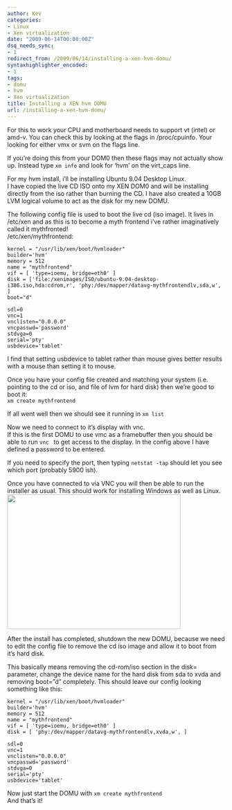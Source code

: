 ```yaml
---
author: Kev
categories:
- Linux
- Xen virtualization
date: "2009-06-14T00:00:00Z"
dsq_needs_sync:
- 1
redirect_from: /2009/06/14/installing-a-xen-hvm-domu/
syntaxhighlighter_encoded:
- 1
tags:
- domu
- hvm
- Xen virtualization
title: Installing a XEN hvm DOMU
url: /installing-a-xen-hvm-domu/
---
```

For this to work your CPU and motherboard needs to support vt (intel) or amd-v. You can check this by looking at the flags in /proc/cpuinfo. Your looking for either vmx or svm on the flags line.

If you&#8217;re doing this from your DOM0 then these flags may not actually show up. Instead type `xm info` and look for &#8216;hvm&#8217; on the virt_caps line.

For my hvm install, i&#8217;ll be installing Ubuntu 9.04 Desktop Linux.  
I have copied the live CD ISO onto my XEN DOM0 and will be installing directly from the iso rather than burning the CD. I have also created a 10GB LVM logical volume to act as the disk for my new DOMU.  
<!--more-->

  
The following config file is used to boot the live cd (iso image). It lives in /etc/xen and as this is to become a myth frontend i&#8217;ve rather imaginatively called it mythfronted!  
/etc/xen/mythfrontend:

    kernel = "/usr/lib/xen/boot/hvmloader"
    builder='hvm'
    memory = 512
    name = "mythfrontend"
    vif = [ 'type=ioemu, bridge=eth0' ]
    disk = ['file:/xenimages/ISO/ubuntu-9.04-desktop-i386.iso,hda:cdrom,r', 'phy:/dev/mapper/datavg-mythfrontendlv,sda,w', ]
    boot="d"
    
    sdl=0
    vnc=1
    vnclisten="0.0.0.0"
    vncpasswd='password'
    stdvga=0
    serial='pty'
    usbdevice='tablet'

I find that setting usbdevice to tablet rather than mouse gives better results with a mouse than setting it to mouse.

Once you have your config file created and matching your system (i.e. pointing to the cd or iso, and file of lvm for hard disk) then we&#8217;re good to boot it:  
`xm create mythfrontend`

If all went well then we should see it running in `xm list`

Now we need to connect to it&#8217;s display with vnc.  
If this is the first DOMU to use vmc as a framebuffer then you should be able to run `vnc ` to get access to the display. In the config above I have defined a password to be entered.

If you need to specify the port, then typing `netstat -tap` should let you see which port (probably 5900 ish).

Once you have connected to via VNC you will then be able to run the installer as usual. This should work for installing Windows as well as Linux.  
<a rel="attachment wp-att-273" href="http://www.linuxinstead.com/blog/2009/06/14/installing-a-xen-hvm-domu/ubuntu_installing/"><img class="size-full wp-image-273 alignnone" title="ubuntu_installing" src="http://www.linuxinstead.com/blog/wp-content/uploads/2009/06/ubuntu_installing.png" alt="" width="400" height="311" /></a>

After the install has completed, shutdown the new DOMU, because we need to edit the config file to remove the cd iso image and allow it to boot from it&#8217;s hard disk.

This basically means removing the cd-rom/iso section in the disk= parameter, change the device name for the hard disk from sda to xvda and removing boot=&#8221;d&#8221; completely. This should leave our config looking something like this:

    kernel = "/usr/lib/xen/boot/hvmloader"
    builder='hvm'
    memory = 512
    name = "mythfrontend"
    vif = [ 'type=ioemu, bridge=eth0' ]
    disk = [ 'phy:/dev/mapper/datavg-mythfrontendlv,xvda,w', ]
    
    sdl=0
    vnc=1
    vnclisten="0.0.0.0"
    vncpasswd='password'
    stdvga=0
    serial='pty'
    usbdevice='tablet'

Now just start the DOMU with `xm create mythfrontend`  
And that&#8217;s it!